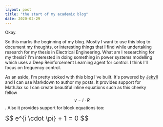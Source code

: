 ```yaml
---
layout: post
title: "the start of my academic blog"
date: 2020-02-29
---
```


Okay.

So this marks the beginning of my blog. Mostly I want to use this blog to document my thoughts, or interesting things that I find while undertaking research for my thesis in Electrical Engineering. What am I researching for my thesis? I'm interested in doing something in power systems modelling which uses a Deep Reinforcement Learning agent for control. I think I'll focus on frequency control.

As an aside, I'm pretty stoked with this blog I've built. It's powered by [Jekyll](http://jekyllrb.com) and I can use Markdown to author my posts. It provides support for MathJax so I can create beautiful inline equations such as this cheeky fellow $$ v = i \cdot R $$. Also it provides support for block equations too:

<div style="font-size: 1.5em; color: #333;">$$ e^{i \cdot \pi} + 1 = 0 $$</div>